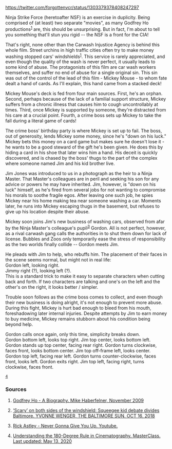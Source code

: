 https://twitter.com/forgottenvcr/status/1303379378408247297

Ninja Strike Force (heretoafter NSF) is an exercise in duplicity. Being comprised of (at least) two separate "movies", as many Godfrey Ho productions<sup>[1](#1)</sup> are, this should be unsurprising.  But in fact, I'm about to tell you something that'll stun you rigid -- the NSF is a front for the CIA!

That's right, none other than the Carwash Injustice Agency is behind this whole film.  Street urchins in high traffic cities often try to make money washing stopped cars' windshields<sup>[1](#1)</sup>.  This service is rarely appreciated, and even though the quality of the wash is never perfect, it usually leads to some kind of abuse.
The protagonists of this film are car wash workers themselves, and suffer no end of abuse for a single original sin.
This sin was out of the control of the lead of this film - Mickey Mouse - to whom fate dealt a hand of cards.
As I'll explain, this hand came from a stacked deck!

Mickey Mouse's deck is fed from four main sources.
First, he's an orphan.
Second, perhaps because of the lack of a familial support structure, Mickey suffers from a chronic illness that causes him to cough uncontrollably at times.
Third, once Mickey is supported by someone, they're distracted from his care at a crucial point.
Fourth, a crime boss sets up Mickey to take the fall during a literal game of cards!

The crime boss' birthday party is where Mickey is set up to fail.  The boss, out of generosity, lends Mickey some money, since he's "down on his luck."  Mickey bets this money on a card game but makes sure he doesn't lose it - he wants to be a good steward of the gift he's been given.  He does this by hiding a card in his shoe that later wins him a hand.  His deceit is quickly discovered, and is chased by the boss' thugs to the part of the complex where someone named Jim and his kid brother live.

Jim Jones was introduced to us in a photograph as the heir to a Ninja Master. That Master's colleagues are in peril and seeking his son for any advice or powers he may have inherited. Jim, however, is "down on his luck" himself, as he's fired from several jobs for not wanting to compromise his morals to soothe fragile egos. After leaving one such job, he spies Mickey near his home making tea near someone washing a car. Moments later, he runs into Mickey escaping thugs in the basement, but refuses to give up his location despite their abuse.

Mickey soon joins Jim's new business of washing cars, observed from afar by the Ninja Master's colleague's pupil<sup>[3](#3)</sup> Gordon.
All is not perfect, however, as a rival carwash gang calls the authorities in to shut them down for lack of license.
Bubbles and Zoos only temporarily ease the stress of responsibility as the two worlds finally collide -- Gordon meets Jim.

He pleads with Jim to help, who rebuffs him.
The placement of their faces in the scene seems normal, but might not in real life:  
Gordon left, looking right.  
Jimmy right (?), looking left (?).  
This is a standard trick to make it easy to separate characters when cutting back and forth.
If two characters are talking and one's on the left and the other's on the right, it looks better / simpler.


Trouble soon follows as the crime boss comes to collect, and even though their new business is doing alright, it's not enough to prevent more abuse.
During this fight, Mickey is hurt bad enough to bleed from his mouth, foreshadowing later internal injuries.
Despite attempts by Jim to earn money to buy medicine, Mickey remains stubborn about his condition being beyond help.

Gordon calls once again, only this time, simplicity breaks down.  
Gordon bottom left, looks top right.
Jim top center, looks bottom left.
Gordon stands up top center, facing rear right.
Gordon turns clockwise, faces front, looks bottom center.
Jim top off-frame left, looks center.
Gordon top left, facing rear left.
Gordon turns counter-clockwise, faces front, looks left.
Gordon exits right.
Jim top left, facing right, turns clockwise, faces front.



<sup>[4](#4)</sup>




### Sources
1. <a name="1" href="http://www.searchmytrash.com/cgi-bin/articlecreditsb.pl?godfreyho(11-09)">Godfrey Ho - A Biography. Mike Haberfelner, November 2009</a>

2. <a name="2" href="https://www.google.com/amp/s/www.baltimoresun.com/maryland/baltimore-city/bs-md-ci-squeegee-kids-nuisance-need-20181012-story.html%3foutputType=amp">‘Scary’ on both sides of the windshield: Squeegee kid debate divides Baltimore. YVONNE WENGER, THE BALTIMORE SUN.  OCT 16, 2018</a>

3. <a name="3" href="https://www.youtube.com/watch?v=riqXhieWU3M">Rick Astley - Never Gonna Give You Up.  Youtube.</a>

4. <a name="4" href="https://www.masterclass.com/articles/understanding-the-180-degree-rule-in-cinematography">Understanding the 180-Degree Rule in Cinematography. MasterClass. Last updated: May 13, 2020</a>


